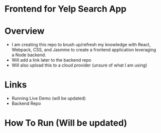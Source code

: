 # Frontend for Yelp Search App

# Overview

- I am creating this repo to brush up/refresh my knowledge with React, Webpack, CSS, and Jasmine to create a frontend application leveraging a Node backend.
- Will add a link later to the backend repo
- Will also upload this to a cloud provider (unsure of what I am using)

# Links

- Running Live Demo (will be updated)
- Backend Repo

# How To Run (Will be updated)
